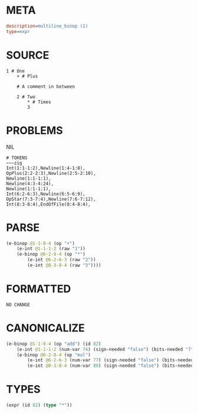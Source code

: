 # META
~~~ini
description=multiline_binop (1)
type=expr
~~~
# SOURCE
~~~roc
1 # One
	+ # Plus

	# A comment in between

	2 # Two
		* # Times
		3
~~~
# PROBLEMS
NIL

~~~
# TOKENS
~~~zig
Int(1:1-1:2),Newline(1:4-1:8),
OpPlus(2:2-2:3),Newline(2:5-2:10),
Newline(1:1-1:1),
Newline(4:3-4:24),
Newline(1:1-1:1),
Int(6:2-6:3),Newline(6:5-6:9),
OpStar(7:3-7:4),Newline(7:6-7:12),
Int(8:3-8:4),EndOfFile(8:4-8:4),
~~~
# PARSE
~~~clojure
(e-binop @1-1-8-4 (op "+")
	(e-int @1-1-1-2 (raw "1"))
	(e-binop @6-2-8-4 (op "*")
		(e-int @6-2-6-3 (raw "2"))
		(e-int @8-3-8-4 (raw "3"))))
~~~
# FORMATTED
~~~roc
NO CHANGE
~~~
# CANONICALIZE
~~~clojure
(e-binop @1-1-8-4 (op "add") (id 82)
	(e-int @1-1-1-2 (num-var 74) (sign-needed "false") (bits-needed "7") (value "1"))
	(e-binop @6-2-8-4 (op "mul")
		(e-int @6-2-6-3 (num-var 77) (sign-needed "false") (bits-needed "7") (value "2"))
		(e-int @8-3-8-4 (num-var 80) (sign-needed "false") (bits-needed "7") (value "3"))))
~~~
# TYPES
~~~clojure
(expr (id 82) (type "*"))
~~~
